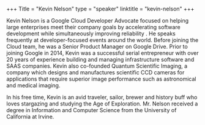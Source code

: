 +++
Title = "Kevin Nelson"
type = "speaker"
linktitle = "kevin-nelson"
+++

Kevin Nelson is a Google Cloud Developer Advocate focused on helping large enterprises meet their company goals by accelerating software development while simultaneously improving reliability  . He speaks frequently at developer-focused events around the world. Before joining the Cloud team, he was a Senior Product Manager on Google Drive. Prior to joining Google in 2014, Kevin was a successful serial entrepreneur with over 20 years of experience building and managing infrastructure software and SAAS companies. Kevin also co-founded Quantum Scientific Imaging, a company which designs and manufactures scientific CCD cameras for applications that require superior image performance such as astronomical and medical imaging.

In his free time, Kevin is an avid traveler, sailor, brewer and history buff who loves stargazing and studying the Age of Exploration. Mr. Nelson received a degree in Information and Computer Science from the University of California at Irvine.
